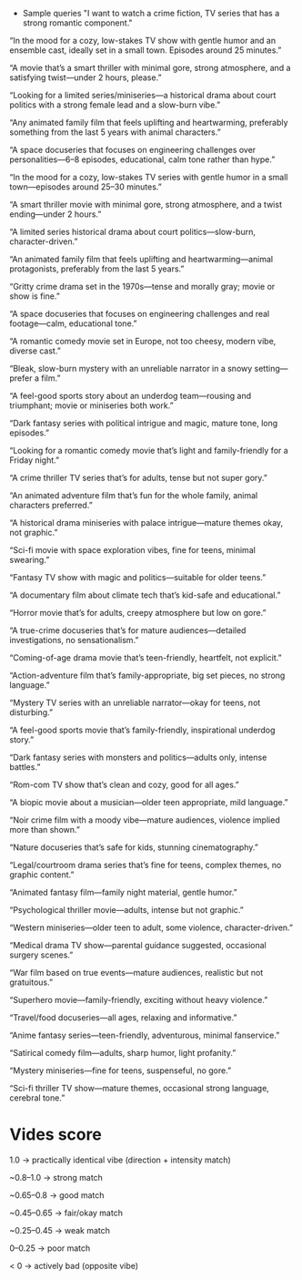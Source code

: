 * Sample queries
 "I want to watch a crime fiction, TV series that has a strong romantic component."

 “In the mood for a cozy, low-stakes TV show with gentle humor and an ensemble cast, ideally set in a small town. Episodes around 25 minutes.”

“A movie that’s a smart thriller with minimal gore, strong atmosphere, and a satisfying twist—under 2 hours, please.”

“Looking for a limited series/miniseries—a historical drama about court politics with a strong female lead and a slow-burn vibe.”

“Any animated family film that feels uplifting and heartwarming, preferably something from the last 5 years with animal characters.”

“A space docuseries that focuses on engineering challenges over personalities—6–8 episodes, educational, calm tone rather than hype.”

“In the mood for a cozy, low-stakes TV series with gentle humor in a small town—episodes around 25–30 minutes.”

“A smart thriller movie with minimal gore, strong atmosphere, and a twist ending—under 2 hours.”

“A limited series historical drama about court politics—slow-burn, character-driven.”

“An animated family film that feels uplifting and heartwarming—animal protagonists, preferably from the last 5 years.”

“Gritty crime drama set in the 1970s—tense and morally gray; movie or show is fine.”

“A space docuseries that focuses on engineering challenges and real footage—calm, educational tone.”

“A romantic comedy movie set in Europe, not too cheesy, modern vibe, diverse cast.”

“Bleak, slow-burn mystery with an unreliable narrator in a snowy setting—prefer a film.”

“A feel-good sports story about an underdog team—rousing and triumphant; movie or miniseries both work.”

“Dark fantasy series with political intrigue and magic, mature tone, long episodes.”

“Looking for a romantic comedy movie that’s light and family-friendly for a Friday night.”

“A crime thriller TV series that’s for adults, tense but not super gory.”

“An animated adventure film that’s fun for the whole family, animal characters preferred.”

“A historical drama miniseries with palace intrigue—mature themes okay, not graphic.”

“Sci-fi movie with space exploration vibes, fine for teens, minimal swearing.”

“Fantasy TV show with magic and politics—suitable for older teens.”

“A documentary film about climate tech that’s kid-safe and educational.”

“Horror movie that’s for adults, creepy atmosphere but low on gore.”

“A true-crime docuseries that’s for mature audiences—detailed investigations, no sensationalism.”

“Coming-of-age drama movie that’s teen-friendly, heartfelt, not explicit.”

“Action-adventure film that’s family-appropriate, big set pieces, no strong language.”

“Mystery TV series with an unreliable narrator—okay for teens, not disturbing.”

“A feel-good sports movie that’s family-friendly, inspirational underdog story.”

“Dark fantasy series with monsters and politics—adults only, intense battles.”

“Rom-com TV show that’s clean and cozy, good for all ages.”

“A biopic movie about a musician—older teen appropriate, mild language.”

“Noir crime film with a moody vibe—mature audiences, violence implied more than shown.”

“Nature docuseries that’s safe for kids, stunning cinematography.”

“Legal/courtroom drama series that’s fine for teens, complex themes, no graphic content.”

“Animated fantasy film—family night material, gentle humor.”

“Psychological thriller movie—adults, intense but not graphic.”

“Western miniseries—older teen to adult, some violence, character-driven.”

“Medical drama TV show—parental guidance suggested, occasional surgery scenes.”

“War film based on true events—mature audiences, realistic but not gratuitous.”

“Superhero movie—family-friendly, exciting without heavy violence.”

“Travel/food docuseries—all ages, relaxing and informative.”

“Anime fantasy series—teen-friendly, adventurous, minimal fanservice.”

“Satirical comedy film—adults, sharp humor, light profanity.”

“Mystery miniseries—fine for teens, suspenseful, no gore.”

“Sci-fi thriller TV show—mature themes, occasional strong language, cerebral tone.”


# Vides score
1.0 → practically identical vibe (direction + intensity match)

~0.8–1.0 → strong match

~0.65–0.8 → good match

~0.45–0.65 → fair/okay match

~0.25–0.45 → weak match

0–0.25 → poor match

< 0 → actively bad (opposite vibe)